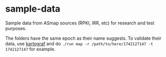 # sample-data

Sample data from ASmap sources (RPKI, IRR, etc) for research and test purposes.

The folders have the same epoch as their name suggests. To validate their data, use [kartograf](https://github.com/asmap/kartograf) and do `./run map -r /path/to/here/1742127147 -t 1742127147` for example.
